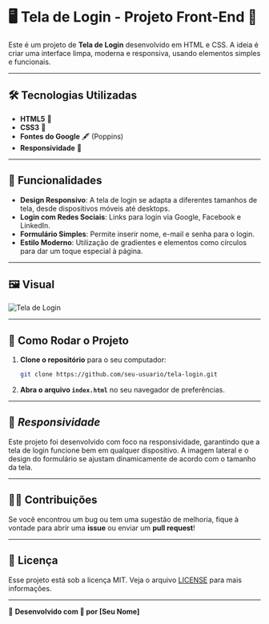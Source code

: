 # 🖥️ Tela de Login - Projeto Front-End 🎨

Este é um projeto de **Tela de Login** desenvolvido em HTML e CSS. A ideia é criar uma interface limpa, moderna e responsiva, usando elementos simples e funcionais.

---

## 🛠️ Tecnologias Utilizadas

- **HTML5** 📝
- **CSS3** 🎨
- **Fontes do Google** 🖋️ (Poppins)
- **Responsividade** 📱

---

## 🌟 Funcionalidades

- **Design Responsivo**: A tela de login se adapta a diferentes tamanhos de tela, desde dispositivos móveis até desktops.
- **Login com Redes Sociais**: Links para login via Google, Facebook e LinkedIn.
- **Formulário Simples**: Permite inserir nome, e-mail e senha para o login.
- **Estilo Moderno**: Utilização de gradientes e elementos como círculos para dar um toque especial à página.

---

## 🖼️ Visual

![Tela de Login](assets/preview.png)

---

## 🚀 Como Rodar o Projeto

1. **Clone o repositório** para o seu computador:

    ```bash
    git clone https://github.com/seu-usuario/tela-login.git
    ```

2. **Abra o arquivo `index.html`** no seu navegador de preferências.

---

## 📱 _Responsividade_

Este projeto foi desenvolvido com foco na responsividade, garantindo que a tela de login funcione bem em qualquer dispositivo. A imagem lateral e o design do formulário se ajustam dinamicamente de acordo com o tamanho da tela.

---

## 🧑‍💻 Contribuições

Se você encontrou um bug ou tem uma sugestão de melhoria, fique à vontade para abrir uma **issue** ou enviar um **pull request**!

---

## 🔑 Licença

Esse projeto está sob a licença MIT. Veja o arquivo [LICENSE](LICENSE) para mais informações.

---

🎨 **Desenvolvido com 💙 por [Seu Nome]**
